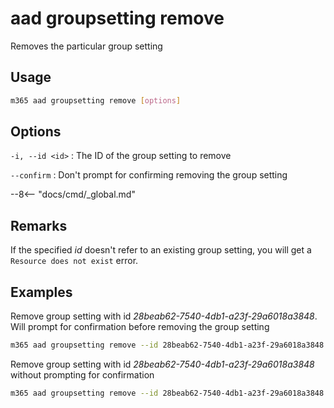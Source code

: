 # aad groupsetting remove

Removes the particular group setting

## Usage

```sh
m365 aad groupsetting remove [options]
```

## Options

`-i, --id <id>`
: The ID of the group setting to remove

`--confirm`
: Don't prompt for confirming removing the group setting

--8<-- "docs/cmd/_global.md"

## Remarks

If the specified _id_ doesn't refer to an existing group setting, you will get a `Resource does not exist` error.

## Examples

Remove group setting with id _28beab62-7540-4db1-a23f-29a6018a3848_. Will prompt for confirmation before removing the group setting

```sh
m365 aad groupsetting remove --id 28beab62-7540-4db1-a23f-29a6018a3848
```

Remove group setting with id _28beab62-7540-4db1-a23f-29a6018a3848_ without prompting for confirmation

```sh
m365 aad groupsetting remove --id 28beab62-7540-4db1-a23f-29a6018a3848 --confirm
```